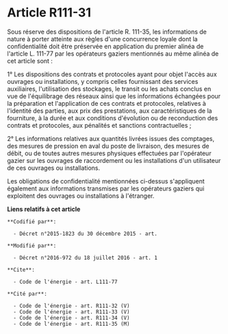 # Article R111-31

Sous réserve des dispositions de l'article R. 111-35, les informations de nature à porter atteinte aux règles d'une
concurrence loyale dont la confidentialité doit être préservée en application du premier alinéa de l'article L. 111-77 par
les opérateurs gaziers mentionnés au même alinéa de cet article sont : 

1° Les dispositions des contrats et protocoles ayant pour objet l'accès aux ouvrages ou installations, y compris celles
fournissant des services auxiliaires, l'utilisation des stockages, le transit ou les achats conclus en vue de l'équilibrage
des réseaux ainsi que les informations échangées pour la préparation et l'application de ces contrats et protocoles,
relatives à l'identité des parties, aux prix des prestations, aux caractéristiques de la fourniture, à la durée et aux
conditions d'évolution ou de reconduction des contrats et protocoles, aux pénalités et sanctions contractuelles ;

2° Les informations relatives aux quantités livrées issues des comptages, des mesures de pression en aval du poste de
livraison, des mesures de débit, ou de toutes autres mesures physiques effectuées par l'opérateur gazier sur les ouvrages de
raccordement ou les installations d'un utilisateur de ces ouvrages ou installations. 

Les obligations de confidentialité mentionnées ci-dessus s'appliquent également aux informations transmises par les
opérateurs gaziers qui exploitent des ouvrages ou installations à l'étranger.

**Liens relatifs à cet article**

	**Codifié par**:

	  - Décret n°2015-1823 du 30 décembre 2015 - art.

	**Modifié par**:

	  - Décret n°2016-972 du 18 juillet 2016 - art. 1

	**Cite**:

	  - Code de l'énergie - art. L111-77

	**Cité par**:

	  - Code de l'énergie - art. R111-32 (V)
	  - Code de l'énergie - art. R111-33 (V)
	  - Code de l'énergie - art. R111-34 (V)
	  - Code de l'énergie - art. R111-35 (M)
